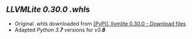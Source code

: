 *LLVMLite 0.30.0* *.whl*s
-------------------------

- Original *.whl*s downloaded from [[PyPI]: llvmlite 0.30.0 - Download files](https://pypi.org/project/llvmlite/0.30.0/#files)
- Adapted *Python 3.**7*** versions for *v3.**8***

